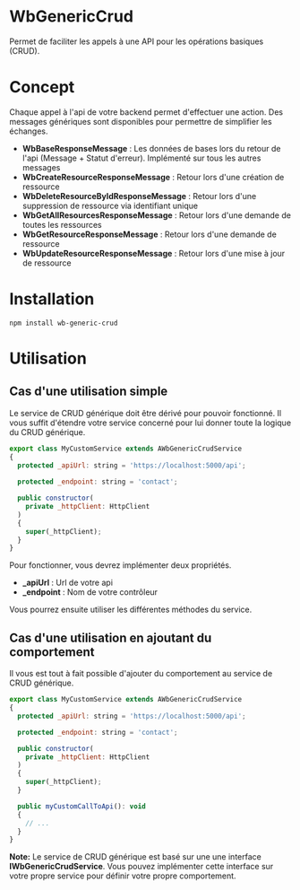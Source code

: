 # WbGenericCrud

Permet de faciliter les appels à une API pour les opérations basiques (CRUD).

# Concept

Chaque appel à l'api de votre backend permet d'effectuer une action. Des messages génériques sont disponibles pour 
permettre de simplifier les échanges.

- **WbBaseResponseMessage** : Les données de bases lors du retour de l'api (Message + Statut d'erreur). Implémenté sur tous les autres messages
- **WbCreateResourceResponseMessage** : Retour lors d'une création de ressource
- **WbDeleteResourceByIdResponseMessage** : Retour lors d'une suppression de ressource via identifiant unique
- **WbGetAllResourcesResponseMessage** : Retour lors d'une demande de toutes les ressources
- **WbGetResourceResponseMessage** : Retour lors d'une demande de ressource
- **WbUpdateResourceResponseMessage** : Retour lors d'une mise à jour de ressource

# Installation

```shell
npm install wb-generic-crud
```

# Utilisation

## Cas d'une utilisation simple

Le service de CRUD générique doit être dérivé pour pouvoir fonctionné. Il vous suffit d'étendre votre service concerné pour 
lui donner toute la logique du CRUD générique.

```javascript
export class MyCustomService extends AWbGenericCrudService
{
  protected _apiUrl: string = 'https://localhost:5000/api';
  
  protected _endpoint: string = 'contact';

  public constructor(
    private _httpClient: HttpClient
  )
  {
    super(_httpClient);
  }
}
```

Pour fonctionner, vous devrez implémenter deux propriétés.

- **_apiUrl** : Url de votre api
- **_endpoint** : Nom de votre contrôleur 

Vous pourrez ensuite utiliser les différentes méthodes du service.

## Cas d'une utilisation en ajoutant du comportement

Il vous est tout à fait possible d'ajouter du comportement au service de CRUD générique.

```javascript
export class MyCustomService extends AWbGenericCrudService
{
  protected _apiUrl: string = 'https://localhost:5000/api';

  protected _endpoint: string = 'contact';

  public constructor(
    private _httpClient: HttpClient
  )
  {
    super(_httpClient);
  }

  public myCustomCallToApi(): void
  {
    // ...
  }
}
```
**Note:**
Le service de CRUD générique est basé sur une une interface **IWbGenericCrudService**. Vous pouvez implémenter cette 
interface sur votre propre service pour définir votre propre comportement.
